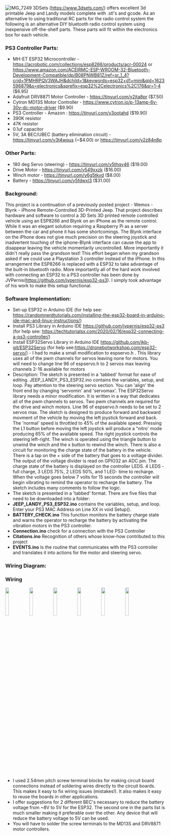![IMG_7249](https://user-images.githubusercontent.com/19330858/121811506-a2ff3f00-cc32-11eb-86f2-f583d68d23f2.jpeg)
3DSets (https://www.3dsets.com/) offers excellent 3d printable Jeep and Landy models complete with .stl's and gcode.
As an alternative to using traditional RC parts for the radio control system the following is an alternative DIY bluetooth radio control
system using inexpensive off-the-shelf parts. These parts will fit within the electronics box for each vehicle. 

### PS3 Controller Parts:
- MH-ET ESP32 Microcontroller - https://acrobotic.com/collections/esp8266/products/acr-00024 or https://www.amazon.com/ACEIRMC-ESP-WROOM-32-Bluetooth-Development-Compatible/dp/B08PNWB81Z/ref=sr_1_4?crid=1PMHRPQV3WAJH&dchild=1&keywords=esp32+d1+mini&qid=1623596879&s=electronics&sprefix=esp32%2Celectronics%2C176&sr=1-4 ($6.95)
- Adafruit DRV8871 Motor Controller - https://tinyurl.com/y2jta8pr ($7.50)
- Cytron MD13S Motor Controller - https://www.cytron.io/p-13amp-6v-30v-dc-motor-driver ($9.90)
- PS3 Controller - Amazon : https://tinyurl.com/y3ootahd ($19.90)
- 390K resistor
- 47K resistor
- 0.1uf capacitor
- 5V, 3A BEC/UBEC (battery elimination circuit) - https://tinyurl.com/y3t4wqus (~$4.00) or https://tinyurl.com/y2z84n8p
### Other Parts:
- 180 deg Servo (steering) - https://tinyurl.com/y5thqy46 ($19.00)
- Drive Motor - https://tinyurl.com/y549xxzk ($16.00)
- Winch motor - https://tinyurl.com/y6g5tkvd ($8.00)
- Battery - https://tinyurl.com/y5fdwxl3 ($31.00)

### Background:
This project is a continuation of a previously posted project - Wemos - Blynk - iPhone Remote-Controlled 3D-Printed Jeep. That project describes hardware and software to control a 3D Sets 3D printed remote controlled vehicle using an ESP8266 and Blynk on an iPhone as the remote control. While it was an elegant solution requiring a Raspberry Pi as a server between the car and phone it has some shortcomings. The Blynk interface on the iPhone does not give much precision on the steering joystick and inadvertent touching of the iphone-Blynk interface can cause the app to disappear leaving the vehicle momentarily uncontrolled.  More importantly it didn't really pass the grandson test! This effort began when my grandson asked if we could use a Playstation 3 controller instead of the iPhone.  In this arrangement the ESP8266 is replaced with a ESP32 to take advantage of the built-in bluetooth radio. More importantly all of the hard work involved with connecting an ESP32 to a PS3 controller has been done by JVPernis(https://github.com/jvpernis/esp32-ps3). I simply took advantage of his work to make this setup functional.
### Software Implementation:
- Set-up ESP32 in Arduino IDE (for help see: https://randomnerdtutorials.com/installing-the-esp32-board-in-arduino-ide-mac-and-linux-instructions/)
- Install PS3 Library in Arduino IDE https://github.com/jvpernis/esp32-ps3 (for help see: https://techtutorialsx.com/2020/02/16/esp32-connecting-a-ps3-controller/)
- Install ESP32Servo Library in Arduino IDE https://github.com/jkb-git/ESP32Servo (for help see:https://dronebotworkshop.com/esp32-servo/) - I had to make a small modification to espservo.h . This library uses all of the pwm channels for servos leaving none for motors. You will need to change line 96 of espservo.h to 2 servos max leaving channels 2-16 available for motors
- Description: The sketch is presented in a 'tabbed' format for ease of editing. JEEP_LANDY_PS3_ESP32.ino contains the variables, setup, and loop. Pay attention to the steering servo section. You can 'align' the front end by changing 'servomin' and 'servomax'. The ESP32Servo library needs a minor modification. It is written in a way that dedicates all of the pwm channels to servos. Two pwm channels are required for the drive and winch motors. Line 96 of espservo.h needs to be set to 2 servos max.  The sketch is designed to produce forward and backward movment of the vehicle by moving the left joystick forward and back. The 'normal' speed is throttled to 45% of the available speed. Pressing the L1 button before moving the left joystick will produce a "nitro' mode producing 65% of the available speed. The right joystick controls the steering left-right. The winch is operated using the triangle button to unwind the winch and the x button to rewind the winch. There is also a circuit for monitoring the charge state of the battery in the vehicle. There is a tap on the + side of the battery that goes to a voltage divider. The output of the voltage divider is read on GPIO32 an ADC pin. The charge state of the battery is displayed on the controller LEDS. 4 LEDS - full charge, 3 LEDS 75%, 2 LEDS 50%, and 1 LED- time to recharge. When the voltage goes below 7 volts for 15 seconds the controller will begin vibrating to remind the operator to recharge the battery.
The sketch includes many comments to follow the logic.
 - The sketch is presented in a 'tabbed' format. There are five files that need to be downloaded into a folder:
 - **JEEP_LANDY_PS3_ESP32.ino** contains the variables, setup, and loop. Enter your PS3 MAC Address on Line XX in void Setup().
 - **BATTERY_CHECK.ino** This function monitors the battery charge state and warns the operator to recharge the battery by activating the vibration motors in the PS3 controller.
 - **Connection.ino** check for a connection with the PS3 Controller
 - **Citations.ino** Recognition of others whose know-how contributed to this project
 - **EVENTS.ino** Is the routine that communicates with the PS3 controller and translates it into actions for the motor and steering servo.
### Wiring Diagram:

### Wiring
<img src="https://user-images.githubusercontent.com/19330858/121811796-75ff5c00-cc33-11eb-84bc-1eb0b6415312.jpeg" width="15%"><img src="https://user-images.githubusercontent.com/19330858/121811818-93342a80-cc33-11eb-9cec-99e0740186c7.jpeg" width="15%"><img src="https://user-images.githubusercontent.com/19330858/121811833-99c2a200-cc33-11eb-93af-7913c0f6943e.jpeg" width="15%"><img src="https://user-images.githubusercontent.com/19330858/121811838-9deebf80-cc33-11eb-9abd-c292c9b204e5.jpeg" width="15%"><img src="https://user-images.githubusercontent.com/19330858/121811852-ae9f3580-cc33-11eb-84ea-e2bdebc1cd3b.jpeg" width="15%"><img src="https://user-images.githubusercontent.com/19330858/121811855-b232bc80-cc33-11eb-9704-96d9016bea4d.jpeg" width="15%">




 - I used 2.54mm pitch screw terminal blocks for making circuit board connections instead of soldering wires directly to the circuit boards. This makes it easy to fix wiring issues (mistakes!). It also makes it easy to reuse the boards in other applications.
 - I offer suggestions for 2 different BEC's necessary to reduce the battery voltage from ~8V to 5V for the ESP32. The second one in the parts list is much smaller making it preferable over the other. Any device that will reduce the battery voltage to 5V can be used.
 - You will have to solder the screw terminals to the MD13S and DRV8871 motor controllers.


